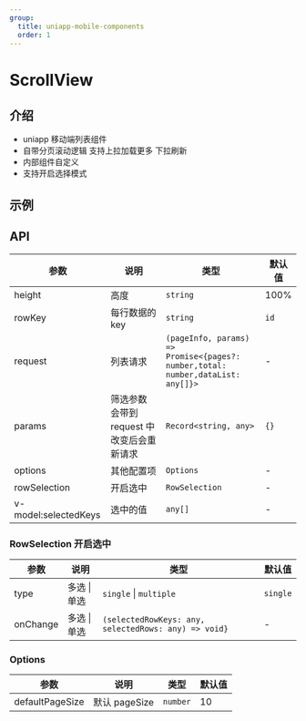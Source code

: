 ```yaml
---
group:
  title: uniapp-mobile-components
  order: 1
---
```


# ScrollView

## 介绍

- uniapp 移动端列表组件
- 自带分页滚动逻辑 支持上拉加载更多 下拉刷新
- 内部组件自定义
- 支持开启选择模式

## 示例

<code src="./demos/Base.tsx" title="基础用法"></code>
<code src="./demos/SelectedMode.tsx" title="选择模式"></code>

## API

| 参数                 | 说明                                        | 类型                                                                                  | 默认值 |
| -------------------- | ------------------------------------------- | ------------------------------------------------------------------------------------- | ------ |
| height               | 高度                                        | `string`                                                                              | 100%   |
| rowKey               | 每行数据的 key                              | `string`                                                                              | `id`   |
| request              | 列表请求                                    | `(pageInfo, params) =>` <br>`Promise<{pages?: number,total: number,dataList: any[]}>` | -      |
| params               | 筛选参数 会带到 request 中 改变后会重新请求 | `Record<string, any>`                                                                 | `{}`   |
| options              | 其他配置项                                  | `Options`                                                                             | -      |
| rowSelection         | 开启选中                                    | `RowSelection`                                                                        | -      |
| v-model:selectedKeys | 选中的值                                    | `any[]`                                                                               | -      |

### RowSelection 开启选中

| 参数     | 说明         | 类型                                                 | 默认值   |
| -------- | ------------ | ---------------------------------------------------- | -------- |
| type     | 多选 \| 单选 | `single` \| `multiple`                               | `single` |
| onChange | 多选 \| 单选 | `(selectedRowKeys: any, selectedRows: any) => void}` | -        |

### Options

| 参数            | 说明          | 类型     | 默认值 |
| --------------- | ------------- | -------- | ------ |
| defaultPageSize | 默认 pageSize | `number` | 10     |
